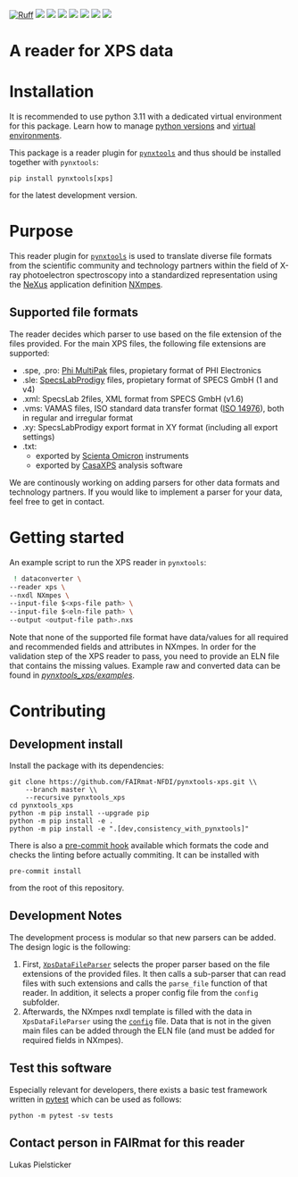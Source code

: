 [![Ruff](https://img.shields.io/endpoint?url=https://raw.githubusercontent.com/astral-sh/ruff/main/assets/badge/v2.json)](https://github.com/astral-sh/ruff)
![](https://github.com/FAIRmat-NFDI/pynxtools-xps/actions/workflows/pytest.yml/badge.svg)
![](https://github.com/FAIRmat-NFDI/pynxtools-xps/actions/workflows/pylint.yml/badge.svg)
![](https://github.com/FAIRmat-NFDI/pynxtools-xps/actions/workflows/publish.yml/badge.svg)
![](https://img.shields.io/pypi/pyversions/pynxtools-xps)
![](https://img.shields.io/pypi/l/pynxtools-xps)
![](https://img.shields.io/pypi/v/pynxtools-xps)
![](https://coveralls.io/repos/github/FAIRmat-NFDI/pynxtools_xps/badge.svg?branch=master)

# A reader for XPS data

# Installation

It is recommended to use python 3.11 with a dedicated virtual environment for this package.
Learn how to manage [python versions](https://github.com/pyenv/pyenv) and
[virtual environments](https://realpython.com/python-virtual-environments-a-primer/).

This package is a reader plugin for [`pynxtools`](https://github.com/FAIRmat-NFDI/pynxtools) and thus should be installed together with `pynxtools`:


```shell
pip install pynxtools[xps]
```

for the latest development version.


# Purpose
This reader plugin for [`pynxtools`](https://github.com/FAIRmat-NFDI/pynxtools) is used to translate diverse file formats from the scientific community and technology partners
within the field of X-ray photoelectron spectroscopy into a standardized representation using the
[NeXus](https://www.nexusformat.org/) application definition [NXmpes](https://fairmat-nfdi.github.io/nexus_definitions/classes/contributed_definitions/NXmpes.html#nxmpes).

## Supported file formats
The reader decides which parser to use based on the file extension of the files provided. For the main XPS files, the following file extensions are supported:
- .spe, .pro: [Phi MultiPak](https://www.phi.com/surface-analysis-equipment/genesis.html#software:multi-pak-data-reduction-software/) files, propietary format of PHI Electronics
- .sle: [SpecsLabProdigy](https://www.specs-group.com/nc/specs/products/detail/prodigy/) files, propietary format of SPECS GmbH (1 and v4)
- .xml: SpecsLab 2files, XML format from SPECS GmbH (v1.6)
- .vms: VAMAS files, ISO standard data transfer format ([ISO 14976](https://www.iso.org/standard/24269.html)), both in regular and irregular format
- .xy: SpecsLabProdigy export format in XY format (including all export settings)
- .txt:
  - exported by [Scienta Omicron](https://scientaomicron.com/en) instruments
  - exported by [CasaXPS](https://www.casaxps.com/) analysis software

We are continously working on adding parsers for other data formats and technology partners. If you would like to implement a parser for your data, feel free to get in contact.

# Getting started
An example script to run the XPS reader in `pynxtools`:
```sh
 ! dataconverter \
--reader xps \
--nxdl NXmpes \
--input-file $<xps-file path> \
--input-file $<eln-file path> \
--output <output-file path>.nxs
```
Note that none of the supported file format have data/values for all required and recommended fields and attributes in NXmpes. In order for the validation step of the XPS reader to pass, you need to provide an ELN file that contains the missing values. Example raw and converted data can be found in  [*pynxtools_xps/examples*](https://github.com/FAIRmat-NFDI/pynxtools-xps/tree/main/examples).


# Contributing

## Development install

Install the package with its dependencies:

```shell
git clone https://github.com/FAIRmat-NFDI/pynxtools-xps.git \\
    --branch master \\
    --recursive pynxtools_xps
cd pynxtools_xps
python -m pip install --upgrade pip
python -m pip install -e .
python -m pip install -e ".[dev,consistency_with_pynxtools]"
```

There is also a [pre-commit hook](https://pre-commit.com/#intro) available
which formats the code and checks the linting before actually commiting.
It can be installed with
```shell
pre-commit install
```
from the root of this repository.

## Development Notes
The development process is modular so that new parsers can be added. The design logic is the following:
1. First, [`XpsDataFileParser`](https://github.com/FAIRmat-NFDI/pynxtools-xps/blob/main/pynxtools_xps/file_parser.py#L36) selects the proper parser based on the file extensions of the provided files. It then calls a sub-parser that can read files with such extensions and calls the `parse_file` function of that reader. In addition, it selects a proper config file from
the `config` subfolder.
2. Afterwards, the NXmpes nxdl template is filled with the data in `XpsDataFileParser` using the [`config`](https://github.com/FAIRmat-NFDI/pynxtools-xps/tree/main/pynxtools_xps/config) file. Data that is not in the given main files can be added through the ELN file (and must be added for required fields in NXmpes).

## Test this software

Especially relevant for developers, there exists a basic test framework written in
[pytest](https://docs.pytest.org/en/stable/) which can be used as follows:

```shell
python -m pytest -sv tests
```

## Contact person in FAIRmat for this reader
Lukas Pielsticker